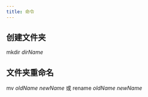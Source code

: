 ```yaml
---
title: 命令
---
```

## 创建文件夹
mkdir *dirName*
## 文件夹重命名
mv *oldName newName* 或 rename *oldName newName*